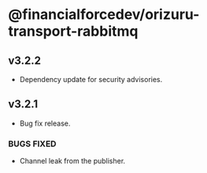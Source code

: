 # @financialforcedev/orizuru-transport-rabbitmq

## v3.2.2

- Dependency update for security advisories.

## v3.2.1

- Bug fix release.

### BUGS FIXED

- Channel leak from the publisher.

